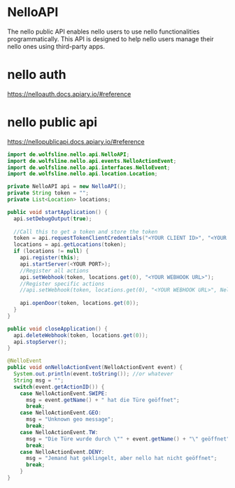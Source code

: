 # NelloAPI
The nello public API enables nello users to use nello functionalities programmatically. This API is designed to help nello users manage their nello ones using third-party apps.

# nello auth
https://nelloauth.docs.apiary.io/#reference

# nello public api
https://nellopublicapi.docs.apiary.io/#reference


```Java
import de.wolfsline.nello.api.NelloAPI;
import de.wolfsline.nello.api.events.NelloActionEvent;
import de.wolfsline.nello.api.interfaces.NelloEvent;
import de.wolfsline.nello.api.location.Location;

private NelloAPI api = new NelloAPI();
private String token = "";
private List<Location> locations;

public void startApplication() {
  api.setDebugOutput(true);
  
  //Call this to get a token and store the token
  token = api.requestTokenClientCredentials("<YOUR CLIENT ID>", "<YOUR CLIENT SECRET>");
  locations = api.getLocations(token);
  if (locations != null) {
    api.register(this);
    api.startServer(<YOUR PORT>);
    //Register all actions
    api.setWebhook(token, locations.get(0), "<YOUR WEBHOOK URL>");
    //Register specific actions
    //api.setWebhook(token, locations.get(0), "<YOUR WEBHOOK URL>", NelloActionEvent.SWIPE, NelloActionEvent.Deny);
    
    api.openDoor(token, locations.get(0));
  }
}

public void closeApplication() {
  api.deleteWebhook(token, locations.get(0));
  api.stopServer();
}

@NelloEvent
public void onNelloActionEvent(NelloActionEvent event) {
  System.out.println(event.toString()); //or whatever
  String msg = "";
  switch(event.getActionID()) {
    case NelloActionEvent.SWIPE:
      msg = event.getName() + " hat die Türe geöffnet";
      break;
    case NelloActionEvent.GEO:
      msg = "Unknown geo message";
      break;
    case NelloActionEvent.TW:
      msg = "Die Türe wurde durch \"" + event.getName() + "\" geöffnet";
      break;
    case NelloActionEvent.DENY:
      msg = "Jemand hat geklingelt, aber nello hat nicht geöffnet";
      break;
    }
}
```
